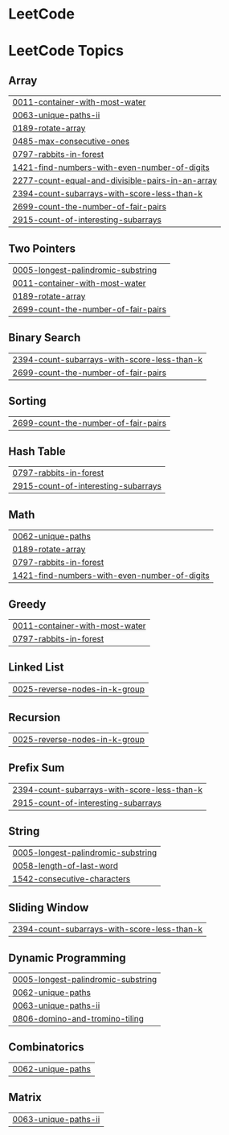 # LeetCode
<!---LeetCode Topics Start-->
# LeetCode Topics
## Array
|  |
| ------- |
| [0011-container-with-most-water](https://github.com/Prateekyadav-ai/LeetCode/tree/master/0011-container-with-most-water) |
| [0063-unique-paths-ii](https://github.com/Prateekyadav-ai/LeetCode/tree/master/0063-unique-paths-ii) |
| [0189-rotate-array](https://github.com/Prateekyadav-ai/LeetCode/tree/master/0189-rotate-array) |
| [0485-max-consecutive-ones](https://github.com/Prateekyadav-ai/LeetCode/tree/master/0485-max-consecutive-ones) |
| [0797-rabbits-in-forest](https://github.com/Prateekyadav-ai/LeetCode/tree/master/0797-rabbits-in-forest) |
| [1421-find-numbers-with-even-number-of-digits](https://github.com/Prateekyadav-ai/LeetCode/tree/master/1421-find-numbers-with-even-number-of-digits) |
| [2277-count-equal-and-divisible-pairs-in-an-array](https://github.com/Prateekyadav-ai/LeetCode/tree/master/2277-count-equal-and-divisible-pairs-in-an-array) |
| [2394-count-subarrays-with-score-less-than-k](https://github.com/Prateekyadav-ai/LeetCode/tree/master/2394-count-subarrays-with-score-less-than-k) |
| [2699-count-the-number-of-fair-pairs](https://github.com/Prateekyadav-ai/LeetCode/tree/master/2699-count-the-number-of-fair-pairs) |
| [2915-count-of-interesting-subarrays](https://github.com/Prateekyadav-ai/LeetCode/tree/master/2915-count-of-interesting-subarrays) |
## Two Pointers
|  |
| ------- |
| [0005-longest-palindromic-substring](https://github.com/Prateekyadav-ai/LeetCode/tree/master/0005-longest-palindromic-substring) |
| [0011-container-with-most-water](https://github.com/Prateekyadav-ai/LeetCode/tree/master/0011-container-with-most-water) |
| [0189-rotate-array](https://github.com/Prateekyadav-ai/LeetCode/tree/master/0189-rotate-array) |
| [2699-count-the-number-of-fair-pairs](https://github.com/Prateekyadav-ai/LeetCode/tree/master/2699-count-the-number-of-fair-pairs) |
## Binary Search
|  |
| ------- |
| [2394-count-subarrays-with-score-less-than-k](https://github.com/Prateekyadav-ai/LeetCode/tree/master/2394-count-subarrays-with-score-less-than-k) |
| [2699-count-the-number-of-fair-pairs](https://github.com/Prateekyadav-ai/LeetCode/tree/master/2699-count-the-number-of-fair-pairs) |
## Sorting
|  |
| ------- |
| [2699-count-the-number-of-fair-pairs](https://github.com/Prateekyadav-ai/LeetCode/tree/master/2699-count-the-number-of-fair-pairs) |
## Hash Table
|  |
| ------- |
| [0797-rabbits-in-forest](https://github.com/Prateekyadav-ai/LeetCode/tree/master/0797-rabbits-in-forest) |
| [2915-count-of-interesting-subarrays](https://github.com/Prateekyadav-ai/LeetCode/tree/master/2915-count-of-interesting-subarrays) |
## Math
|  |
| ------- |
| [0062-unique-paths](https://github.com/Prateekyadav-ai/LeetCode/tree/master/0062-unique-paths) |
| [0189-rotate-array](https://github.com/Prateekyadav-ai/LeetCode/tree/master/0189-rotate-array) |
| [0797-rabbits-in-forest](https://github.com/Prateekyadav-ai/LeetCode/tree/master/0797-rabbits-in-forest) |
| [1421-find-numbers-with-even-number-of-digits](https://github.com/Prateekyadav-ai/LeetCode/tree/master/1421-find-numbers-with-even-number-of-digits) |
## Greedy
|  |
| ------- |
| [0011-container-with-most-water](https://github.com/Prateekyadav-ai/LeetCode/tree/master/0011-container-with-most-water) |
| [0797-rabbits-in-forest](https://github.com/Prateekyadav-ai/LeetCode/tree/master/0797-rabbits-in-forest) |
## Linked List
|  |
| ------- |
| [0025-reverse-nodes-in-k-group](https://github.com/Prateekyadav-ai/LeetCode/tree/master/0025-reverse-nodes-in-k-group) |
## Recursion
|  |
| ------- |
| [0025-reverse-nodes-in-k-group](https://github.com/Prateekyadav-ai/LeetCode/tree/master/0025-reverse-nodes-in-k-group) |
## Prefix Sum
|  |
| ------- |
| [2394-count-subarrays-with-score-less-than-k](https://github.com/Prateekyadav-ai/LeetCode/tree/master/2394-count-subarrays-with-score-less-than-k) |
| [2915-count-of-interesting-subarrays](https://github.com/Prateekyadav-ai/LeetCode/tree/master/2915-count-of-interesting-subarrays) |
## String
|  |
| ------- |
| [0005-longest-palindromic-substring](https://github.com/Prateekyadav-ai/LeetCode/tree/master/0005-longest-palindromic-substring) |
| [0058-length-of-last-word](https://github.com/Prateekyadav-ai/LeetCode/tree/master/0058-length-of-last-word) |
| [1542-consecutive-characters](https://github.com/Prateekyadav-ai/LeetCode/tree/master/1542-consecutive-characters) |
## Sliding Window
|  |
| ------- |
| [2394-count-subarrays-with-score-less-than-k](https://github.com/Prateekyadav-ai/LeetCode/tree/master/2394-count-subarrays-with-score-less-than-k) |
## Dynamic Programming
|  |
| ------- |
| [0005-longest-palindromic-substring](https://github.com/Prateekyadav-ai/LeetCode/tree/master/0005-longest-palindromic-substring) |
| [0062-unique-paths](https://github.com/Prateekyadav-ai/LeetCode/tree/master/0062-unique-paths) |
| [0063-unique-paths-ii](https://github.com/Prateekyadav-ai/LeetCode/tree/master/0063-unique-paths-ii) |
| [0806-domino-and-tromino-tiling](https://github.com/Prateekyadav-ai/LeetCode/tree/master/0806-domino-and-tromino-tiling) |
## Combinatorics
|  |
| ------- |
| [0062-unique-paths](https://github.com/Prateekyadav-ai/LeetCode/tree/master/0062-unique-paths) |
## Matrix
|  |
| ------- |
| [0063-unique-paths-ii](https://github.com/Prateekyadav-ai/LeetCode/tree/master/0063-unique-paths-ii) |
<!---LeetCode Topics End-->